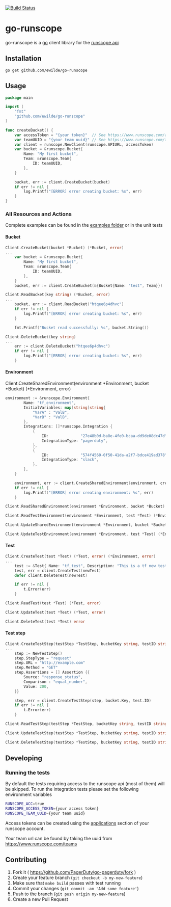 [![Build Status](https://travis-ci.org/ewilde/go-runscope.svg?branch=master)](https://travis-ci.org/ewilde/go-runscope)

# go-runscope
go-runscope is a [go](https://golang.org/) client library for the
[runscope api](https://www.runscope.com/docs/api)

## Installation

```
go get github.com/ewilde/go-runscope
```

## Usage
```go
package main

import (
    "fmt"
    "github.com/ewilde/go-runscope"
)

func createBucket() {
    var accessToken = "{your token}"  // See https://www.runscope.com/applications
    var teamUUID = "{your team uuid}" // See https://www.runscope.com/teams
    var client = runscope.NewClient(runscope.APIURL, accessToken)
    var bucket = &runscope.Bucket{
        Name: "My first bucket",
        Team: &runscope.Team{
            ID: teamUUID,
        },
    }

    bucket, err := client.CreateBucket(bucket)
    if err != nil {
        log.Printf("[ERROR] error creating bucket: %s", err)
    }
}
```

### All Resources and Actions
Complete examples can be found in the [examples folder](examples) or
in the unit tests

#### Bucket
```go
Client.CreateBucket(bucket *Bucket) (*Bucket, error)
...
    var bucket = &runscope.Bucket{
        Name: "My first bucket",
        Team: &runscope.Team{
            ID: teamUUID,
        },
    }
	bucket, err := client.CreateBucket(&{Bucket{Name: "test", Team}})
```


```go
Client.ReadBucket(key string) (*Bucket, error)
...
    bucket, err := client.ReadBucket("htqee6p4dhvc")
    if err != nil {
        log.Printf("[ERROR] error creating bucket: %s", err)
    }

    fmt.Printf("Bucket read successfully: %s", bucket.String())
```


```go
Client.DeleteBucket(key string)
...
    err := client.DeleteBucket("htqee6p4dhvc")
    if err != nil {
        log.Printf("[ERROR] error creating bucket: %s", err)
    }
```

#### Environment
Client.CreateSharedEnvironment(environment *Environment, bucket *Bucket) (*Environment, error)
```go
environment := &runscope.Environment{
		Name: "tf_environment",
		InitialVariables: map[string]string{
			"VarA" : "ValB",
			"VarB" : "ValB",
		},
		Integrations: []*runscope.Integration {
			{
				ID:              "27e48b0d-ba8e-4fe0-bcaa-dd9de08dc47d",
				IntegrationType: "pagerduty",
			},
			{
				ID:              "574f4560-0f50-41da-a2f7-bdce419ad378",
				IntegrationType: "slack",
			},
		},
	}

	environment, err := client.CreateSharedEnvironment(environment, createBucket())
	if err != nil {
		log.Printf("[ERROR] error creating environment: %s", err)
	}
```

```go
Client.ReadSharedEnvironment(environment *Environment, bucket *Bucket) (*Environment, error)

Client.ReadTestEnvironment(environment *Environment, test *Test) (*Environment, error)

Client.UpdateSharedEnvironment(environment *Environment, bucket *Bucket) (*Environment, error)

Client.UpdateTestEnvironment(environment *Environment, test *Test) (*Environment, error)
```
#### Test
```go
Client.CreateTest(test *Test) (*Test, error) (*Environment, error)
...
    test := &Test{ Name: "tf_test", Description: "This is a tf new test", Bucket: bucket }
	test, err = client.CreateTest(newTest)
	defer client.DeleteTest(newTest)

	if err != nil {
		t.Error(err)
	}

Client.ReadTest(test *Test) (*Test, error)

Client.UpdateTest(test *Test) (*Test, error)

Client.DeleteTest(test *Test) error
```
#### Test step
```go
Client.CreateTestStep(testStep *TestStep, bucketKey string, testID string) (*TestStep, error)
...
    step := NewTestStep()
    step.StepType = "request"
    step.URL = "http://example.com"
    step.Method = "GET"
    step.Assertions = [] Assertion {{
        Source: "response_status",
        Comparison : "equal_number",
        Value: 200,
    }}

    step, err = client.CreateTestStep(step, bucket.Key, test.ID)
    if err != nil {
        t.Error(err)
    }

Client.ReadTestStep(testStep *TestStep, bucketKey string, testID string) (*TestStep, error)

Client.UpdateTestStep(testStep *TestStep, bucketKey string, testID string) (*TestStep, error)

Client.DeleteTestStep(testStep *TestStep, bucketKey string, testID string) error
```
## Developing
### Running the tests
By default the tests requiring access to the runscope api (most of them)
will be skipped. To run the integration tests please set the following
environment variables

```bash
RUNSCOPE_ACC=true
RUNSCOPE_ACCESS_TOKEN={your access token}
RUNSCOPE_TEAM_UUID={your team uuid}
```
Access tokens can be created using the [applications](https://www.runscope.com/applications)
section of your runscope account.

Your team url can be found by taking the uuid from https://www.runscope.com/teams

## Contributing

1. Fork it ( https://github.com/PagerDuty/go-pagerduty/fork )
2. Create your feature branch (`git checkout -b my-new-feature`)
3. Make sure that `make build` passes with test running
3. Commit your changes (`git commit -am 'Add some feature'`)
4. Push to the branch (`git push origin my-new-feature`)
5. Create a new Pull Request

